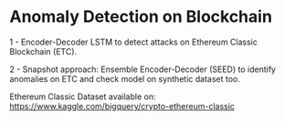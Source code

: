 # Anomaly Detection on Blockchain
1 - Encoder-Decoder LSTM to detect attacks on Ethereum Classic Blockchain (ETC).

2 - Snapshot approach: Ensemble Encoder-Decoder (SEED) to identify anomalies on ETC and check model on synthetic dataset too.

Ethereum Classic Dataset available on: https://www.kaggle.com/bigquery/crypto-ethereum-classic
